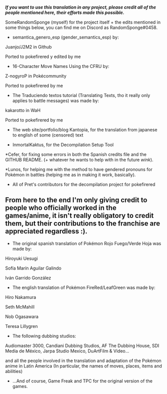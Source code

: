***If you want to use this translation in any project, please credit all of the people mentioned here, their efforts made this possible.***


SomeRandomSponge (myself) for the project itself + the edits mentioned in some things below, you can find me on Discord as RandomSponge#0458.



* semantica_genero_esp (gender_semantics_esp) by:

Juanjo/J2M2 in Github

Ported to pokefirered y edited by me


* 16-Character Move Names Using the CFRU by:

Z-nogyroP in Pokécommunity

Ported to pokefirered by me


* The Traduciendo textos tutorial (Translating Texts, tho it really only applies to battle messages) was made by:

kakarotto in WaH

Ported to pokefirered by me


* The web site/portfolio/blog Kantopia, for the translation from japanese to english of some (censored) text


* InmortalKaktus, for the Decompilation Setup Tool

*Cefer, for fixing some errors in both the Spanish credits file and the GITHUB README. (+ whatever he wants to help with in the future *wink*).


*Lunos, for helping me with the method to have gendered pronouns for Pokémon in battles (helping me as in making it work, basically).


* All of Pret's contributors for the decompilation project for pokefirered 


## From here to the end I'm only giving credit to people who officially worked in the games/anime, it isn't really obligatory to credit them, but their contributions to the franchise are appreciated regardless :).



* The original spanish translation of Pokémon Rojo Fuego/Verde Hoja was made by: 

Hiroyuki Uesugi

Sofía Marín Aguilar Galindo

Iván Garrido González


* The english translation of Pokémon FireRed/LeafGreen was made by:

Hiro Nakamura

Seth McMahill

Nob Ogasawara

Teresa Lillygren


* The following dubbing studios: 

Audiomaster 3000, Candiani Dubbing Studios, AF The Dubbing House, 
SDI Media de México, Jarpa Studio Mexico, DuArtFilm & Video... 

and all the people involved in the translation and adaptation 
of the Pokémon anime in Latin America
(In particular, the names of moves, places, items and abilities)


* ...And of course, Game Freak and TPC for the original version of the games.
